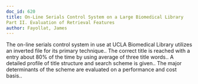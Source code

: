 ```yaml
---
doc_id: 620
title: On-Line Serials Control System on a Large Biomedical Library
Part II. Evaluation of Retrieval Features
author: Fayollat, James
---
```


The on-line serials control system in use at UCLA Biomedical Library 
utilizes an inverted file for its primary technique.. The correct title is
reached with a entry about 80% of the time by using average of three title 
words.. A detailed profile of title structure and search scheme is given..
The major determinants of the scheme are evaluated on a performance and cost
basis..